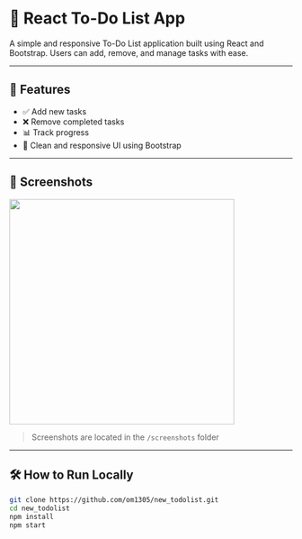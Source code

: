# 📝 React To-Do List App

A simple and responsive To-Do List application built using React and Bootstrap. Users can add, remove, and manage tasks with ease.

---

## 🚀 Features

- ✅ Add new tasks
- ❌ Remove completed tasks
- 📊 Track progress
- 🎨 Clean and responsive UI using Bootstrap

---

## 📸 Screenshots

<img src="screenshots/task-added.png" width="400" />

> Screenshots are located in the `/screenshots` folder

---

## 🛠 How to Run Locally

```bash
git clone https://github.com/om1305/new_todolist.git
cd new_todolist
npm install
npm start
